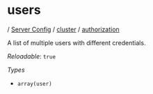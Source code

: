 # users

/ [Server Config](/ref/config/index.md) / [cluster](/ref/config/cluster/index.md) / [authorization](/ref/config/cluster/authorization/index.md) 

A list of multiple users with different credentials.

*Reloadable*: `true`

*Types*

- `array(user)`


